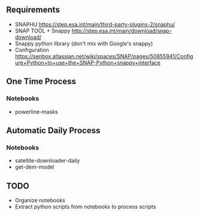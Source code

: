 ## Requirements
* SNAPHU https://step.esa.int/main/third-party-plugins-2/snaphu/
* SNAP TOOL + Snappy http://step.esa.int/main/download/snap-download/
 * Snappy python library (don't mix with Google's snappy)
 * Configuration https://senbox.atlassian.net/wiki/spaces/SNAP/pages/50855941/Configure+Python+to+use+the+SNAP-Python+snappy+interface


## One Time Process

### Notebooks
* powerline-masks

## Automatic Daily Process

### Notebooks
* satellite-downloader-daily
* get-dem-model

## TODO
* Organize notebooks
* Extract python scripts from notebooks to process scripts
